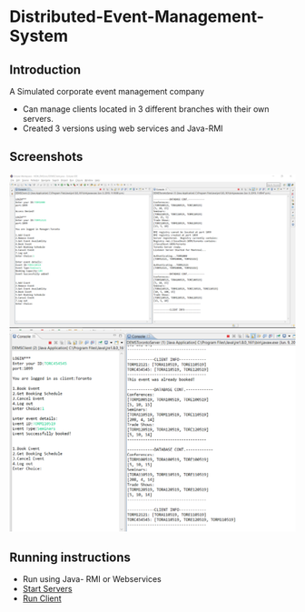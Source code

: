 # Distributed-Event-Management-System
## Introduction
A Simulated corporate event management company
* Can manage clients located in 3 different branches with their own servers.
* Created 3 versions using web services and Java-RMI

## Screenshots
![](Screenshots/add.PNG)
![](Screenshots/customerbooks.PNG)

## Running instructions
* Run using Java- RMI or Webservices
* [Start Servers](/RMI/src/src/Shared/DEMSStartServers.java)
* [Run Client](/RMI/src/src/Shared/DEMSClient.java)


